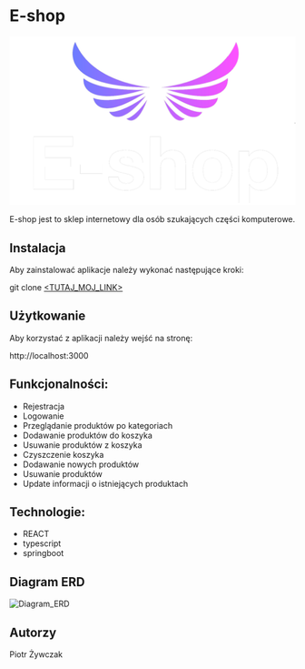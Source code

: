 # E-shop
![Logo Projektu](https://github.com/zywczak/WdPAI/blob/main/public/img/logo1.png)

E-shop jest to sklep internetowy dla osób szukających części komputerowe.


## Instalacja

Aby zainstalować aplikacje należy wykonać następujące kroki:

git clone [<TUTAJ_MOJ_LINK>](https://github.com/zywczak/Ishop)

## Użytkowanie

Aby korzystać z aplikacji należy wejść na stronę:

http://localhost:3000

## Funkcjonalności:
- Rejestracja
- Logowanie
- Przeglądanie produktów po kategoriach
- Dodawanie produktów do koszyka 
- Usuwanie produktów z koszyka
- Czyszczenie koszyka
- Dodawanie nowych produktów
- Usuwanie produktów
- Update informacji o istniejących produktach

## Technologie:
- REACT
- typescript
- springboot

## Diagram ERD
![Diagram_ERD](https://github.com/zywczak/Ishop/blob/main/Diagram%20ERD.png)

## Autorzy
Piotr Żywczak
